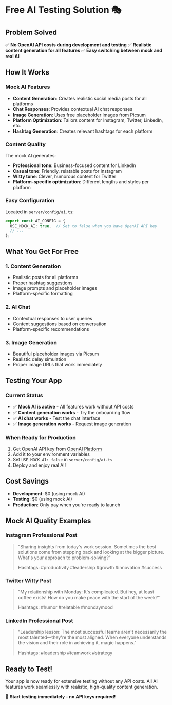 # Free AI Testing Solution 🎭

## Problem Solved
✅ **No OpenAI API costs during development and testing**
✅ **Realistic content generation for all features**
✅ **Easy switching between mock and real AI**

## How It Works

### Mock AI Features
- **Content Generation**: Creates realistic social media posts for all platforms
- **Chat Responses**: Provides contextual AI chat responses
- **Image Generation**: Uses free placeholder images from Picsum
- **Platform Optimization**: Tailors content for Instagram, Twitter, LinkedIn, etc.
- **Hashtag Generation**: Creates relevant hashtags for each platform

### Content Quality
The mock AI generates:
- **Professional tone**: Business-focused content for LinkedIn
- **Casual tone**: Friendly, relatable posts for Instagram
- **Witty tone**: Clever, humorous content for Twitter
- **Platform-specific optimization**: Different lengths and styles per platform

### Easy Configuration
Located in `server/config/ai.ts`:
```typescript
export const AI_CONFIG = {
  USE_MOCK_AI: true,  // Set to false when you have OpenAI API key
  // ...
};
```

## What You Get For Free

### 1. Content Generation
- Realistic posts for all platforms
- Proper hashtag suggestions
- Image prompts and placeholder images
- Platform-specific formatting

### 2. AI Chat
- Contextual responses to user queries
- Content suggestions based on conversation
- Platform-specific recommendations

### 3. Image Generation
- Beautiful placeholder images via Picsum
- Realistic delay simulation
- Proper image URLs that work immediately

## Testing Your App

### Current Status
- ✅ **Mock AI is active** - All features work without API costs
- ✅ **Content generation works** - Try the onboarding flow
- ✅ **AI chat works** - Test the chat interface
- ✅ **Image generation works** - Request image generation

### When Ready for Production
1. Get OpenAI API key from [OpenAI Platform](https://platform.openai.com/)
2. Add it to your environment variables
3. Set `USE_MOCK_AI: false` in `server/config/ai.ts`
4. Deploy and enjoy real AI!

## Cost Savings
- **Development**: $0 (using mock AI)
- **Testing**: $0 (using mock AI)
- **Production**: Only pay when you're ready to launch

## Mock AI Quality Examples

### Instagram Professional Post
> "Sharing insights from today's work session. Sometimes the best solutions come from stepping back and looking at the bigger picture. What's your approach to problem-solving?"
> 
> Hashtags: #productivity #leadership #growth #innovation #success

### Twitter Witty Post
> "My relationship with Monday: It's complicated. But hey, at least coffee exists! How do you make peace with the start of the week?"
> 
> Hashtags: #humor #relatable #mondaymood

### LinkedIn Professional Post
> "Leadership lesson: The most successful teams aren't necessarily the most talented—they're the most aligned. When everyone understands the vision and their role in achieving it, magic happens."
> 
> Hashtags: #leadership #teamwork #strategy

## Ready to Test!
Your app is now ready for extensive testing without any API costs. All AI features work seamlessly with realistic, high-quality content generation.

🚀 **Start testing immediately - no API keys required!**